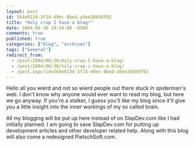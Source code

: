 ```yaml
---
layout: post
id: 564e8134-3f14-49ec-8bed-a5ee26b56f92
title: "Holy crap I have a blog!"
date: 2004-06-30 19:54:00 -0500
comments: true
published: true
categories: ["blog", "archives"]
tags: ["General"]
redirect_from: 
  - /post/2004/06/30/Holy-crap-I-have-a-blog!
  - /post/2004/06/30/holy-crap-i-have-a-blog!
  - /post.aspx?id=564e8134-3f14-49ec-8bed-a5ee26b56f92
---
```

<!-- more -->
<p>Hello all you wierd and not so wierd people out there stuck in spiderman's web. I don't know why anyone would ever want to read my blog, but here we go anyway. If you're a stalker, I guess you'll like my blog since it'll give you a little insight into the inner workings of my so called brain.</p>
<p>All my blogging will be put up here instead of on SlapDev.com like I had initially planned. I am going to save SlapDev.com for putting up development articles and other developer related help. Along with this blog will also come a redesigned PietschSoft.com.</p>
